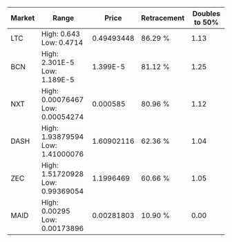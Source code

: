| Market | Range | Price| Retracement | Doubles to 50% |
| --- | --- | --- | --- | --- |
| LTC | High: 0.643<br />Low: 0.4714 | 0.49493448 | 86.29 % | 1.13 |
| BCN | High: 2.301E-5<br />Low: 1.189E-5 | 1.399E-5 | 81.12 % | 1.25 |
| NXT | High: 0.00076467<br />Low: 0.00054274 | 0.000585 | 80.96 % | 1.12 |
| DASH | High: 1.93879594<br />Low: 1.41000076 | 1.60902116 | 62.36 % | 1.04 |
| ZEC | High: 1.51720928<br />Low: 0.99369054 | 1.1996469 | 60.66 % | 1.05 |
| MAID | High: 0.00295<br />Low: 0.00173896 | 0.00281803 | 10.90 % | 0.00 |
